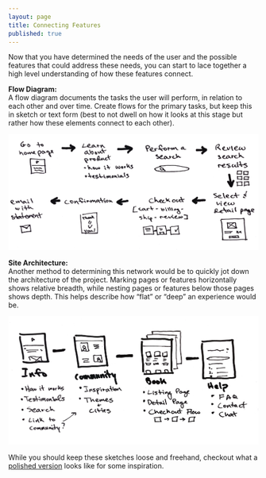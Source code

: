 ```yaml
---
layout: page
title: Connecting Features
published: true
---
```



Now that you have determined the needs of the user and the possible features that could address these needs, you can start to lace together a high level understanding of how these features connect.

**Flow Diagram:**
<br>
A flow diagram documents the tasks the user will perform, in relation to each other and over time. Create flows for the primary tasks, but keep this in sketch or text form (best to not dwell on how it looks at this stage but rather how these elements connect to each other).

![](img/flowdiagram.png)

**Site Architecture:**
<br>
Another method to determining this network would be to quickly jot down the architecture of the project. Marking pages or features horizontally shows relative breadth, while nesting pages or features below those pages shows depth. This helps describe how “flat” or “deep” an experience would be.

![](img/sitearchitecture.png)


While you should keep these sketches loose and freehand, checkout what a [polished version](https://speckyboy.com/collection-inspiring-sitemaps-user-flow-maps/) looks like for some inspiration.
